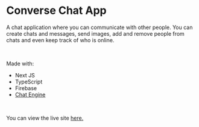 # Converse Chat App

A chat application where you can communicate with other people. You can create chats and messages, send images, add and remove people from chats and even keep track of who is online.

<br />

Made with:

- Next JS
- TypeScript
- Firebase
- [Chat Engine](https://chatengine.io/)

<br />

You can view the live site [here.](https://converse-chat-app-ch.vercel.app/)
